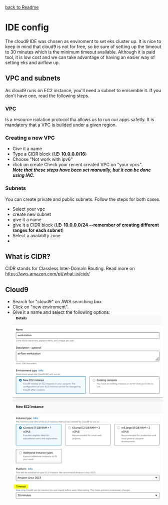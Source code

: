 [back to Readme](https://github.com/JC3008/DataEngineering_Kubernetes/blob/dev/Readme.md)
# IDE config
The cloud9 IDE was chosen as enviroment to set eks cluster up. It is nice to keep in mind that cloud9 is not for free, so be sure of setting up the timeout to 30 minutes which is the minimum timeout available. Although it is paid tool, it is low cost and we can take advantage of having an easier way of setting eks and airflow up.

## VPC and subnets
As cloud9 runs on EC2 instance, you'll need a subnet to emsemble it. If you don't have one, read the following steps.
### VPC
Is a resource isolation protocol tha allows us to run our apps safetly. It is mandatory that a VPC is builded under a given region.

### Creating a new VPC
* Give it a name
* Type a CIDR block (**I.E: 10.0.0.0/16**)
* Choose "Not work with ipv6"
* click on create
Check your recent created VPC on "your vpcs". <br>
 ***Note that these steps have been set manually, but it can be done using IAC.***
### Subnets
You can create private and public subnets. Follow the steps for both cases.
* Select your vpc
* create new subnet
* give it a name
* give it a CIDR block (**I.E: 10.0.0.0/24 --remember of creating different ranges for each subnet**)
* Select a avalablty zone
* 
## What is CIDR?
CIDR stands for Classless Inter-Domain Routing. Read more on https://aws.amazon.com/pt/what-is/cidr/

## Cloud9
* Search for "cloud9" on AWS searching box
* Click on "new enviroment".
* Give it a name and select the following options:
![Alt text](https://github.com/JC3008/DataEngineering_Kubernetes/blob/dev/eks_airflow/images/cloud9.png)


